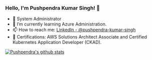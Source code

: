 ### Hello, I'm Pushpendra Kumar Singh! 👋


- 🤔 System Administrator 
- 🌱 I’m currently learning Azure Administration. 
- 📫 How to reach me: [LinkedIn - @pushpendra-kumar-singh](https://www.linkedin.com/in/kumar-pushpendra/)
- :page_facing_up: Certifications: AWS Solutions Architect Associate and Certified Kubernetes Application Developer (CKAD).

[![Pushpendra's github stats](https://github-readme-stats.vercel.app/api?username=kr-pushpendra)](https://github.com/kr-pushpendra/github-readme-stats)

<!-- [![Top Langs](https://github-readme-stats.vercel.app/api/top-langs/?username=kr-pushpendra)](https://github.com/kr-pushpendra/github-readme-stats) -->
